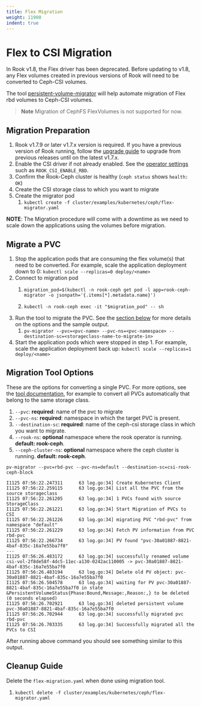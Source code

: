 ```yaml
---
title: Flex Migration
weight: 11900
indent: true
---
```


# Flex to CSI Migration

In Rook v1.8, the Flex driver has been deprecated. Before updating to v1.8, any Flex volumes created in previous versions of Rook will need to be converted to Ceph-CSI volumes.

The tool [persistent-volume-migrator](https://github.com/ceph/persistent-volume-migrator) will help automate migration of Flex rbd volumes to Ceph-CSI volumes.

> **Note** Migration of CephFS FlexVolumes is not supported for now.

## Migration Preparation

1. Rook v1.7.9 or later v1.7.x version is required. If you have a previous version of Rook running, follow the [upgrade guide](https://rook.io/docs/rook/v1.7/ceph-upgrade.html) to upgrade from previous releases until on the latest v1.7.x.
2. Enable the CSI driver if not already enabled. See the [operator settings](https://github.com/rook/rook/blob/release-1.7/cluster/examples/kubernetes/ceph/operator.yaml#L29-L32) such as `ROOK_CSI_ENABLE_RBD`.
3. Confirm the Rook-Ceph cluster is healthy (`ceph status` shows `health: OK`)
4. Create the CSI storage class to which you want to migrate
5. Create the migrator pod
   1) `kubectl create -f cluster/examples/kubernetes/ceph/flex-migrator.yaml`

**NOTE**: The Migration procedure will come with a downtime as we need to scale down the applications using the volumes before migration.

## Migrate a PVC

1. Stop the application pods that are consuming the flex volume(s) that need to be converted. For example, scale the application deployment down to 0: `kubectl scale --replicas=0 deploy/<name>`
2. Connect to migration pod
   1. `migration_pod=$(kubectl -n rook-ceph get pod -l app=rook-ceph-migrator -o jsonpath='{.items[*].metadata.name}')`

   2. `kubectl -n rook-ceph exec -it "$migration_pod" -- sh`
3. Run the tool to migrate the PVC. See the [section below](#migration-tool-options) for more details on the options and the sample output.
   1. `pv-migrator --pvc=<pvc-name> --pvc-ns=<pvc-namespace> --destination-sc=<storageclass-name-to-migrate-in>`
4. Start the application pods which were stopped in step 1. For example, scale the application deployment back up: `kubectl scale --replicas=1 deploy/<name>`

## Migration Tool Options

These are the options for converting a single PVC. For more options, see the [tool documentation](https://github.com/ceph/persistent-volume-migrator), for example to convert all PVCs automatically that belong to the same storage class.

1. `--pvc`: **required**: name of the pvc to migrate
2. `--pvc-ns`: **required**: namespace in which the target PVC is present.
3. `--destination-sc`: **required**: name of the ceph-csi storage class in which you want to migrate.
4. `--rook-ns`: **optional** namespace where the rook operator is running. **default: rook-ceph**.
5. `--ceph-cluster-ns`: **optional** namespace where the ceph cluster is running. **default: rook-ceph**.

```console
pv-migrator --pvc=rbd-pvc --pvc-ns=default --destination-sc=csi-rook-ceph-block
```

```console
I1125 07:56:22.247311      63 log.go:34] Create Kubernetes Client
I1125 07:56:22.259115      63 log.go:34] List all the PVC from the source storageclass
I1125 07:56:22.261205      63 log.go:34] 1 PVCs found with source StorageClass
I1125 07:56:22.261221      63 log.go:34] Start Migration of PVCs to CSI
I1125 07:56:22.261226      63 log.go:34] migrating PVC "rbd-pvc" from namespace "default"
I1125 07:56:22.261229      63 log.go:34] Fetch PV information from PVC rbd-pvc
I1125 07:56:22.266734      63 log.go:34] PV found "pvc-30a01887-8821-4baf-835c-16a7e55ba7f0"
---
I1125 07:56:26.483172      63 log.go:34] successfully renamed volume csi-vol-2f8de58f-4dc5-11ec-a130-0242ac110005 -> pvc-30a01887-8821-4baf-835c-16a7e55ba7f0
I1125 07:56:26.483194      63 log.go:34] Delete old PV object: pvc-30a01887-8821-4baf-835c-16a7e55ba7f0
I1125 07:56:26.504578      63 log.go:34] waiting for PV pvc-30a01887-8821-4baf-835c-16a7e55ba7f0 in state &PersistentVolumeStatus{Phase:Bound,Message:,Reason:,} to be deleted (0 seconds elapsed)
I1125 07:56:26.702921      63 log.go:34] deleted persistent volume pvc-30a01887-8821-4baf-835c-16a7e55ba7f0
I1125 07:56:26.702944      63 log.go:34] successfully migrated pvc rbd-pvc
I1125 07:56:26.703335      63 log.go:34] Successfully migrated all the PVCs to CSI
```

After running above command you should see something similar to this output.

## Cleanup Guide

Delete the `flex-migration.yaml` when done using migration tool.

1. `kubectl delete -f cluster/examples/kubernetes/ceph/flex-migrator.yaml`
